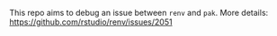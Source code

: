 This repo aims to debug an issue between `renv` and `pak`. More details: https://github.com/rstudio/renv/issues/2051